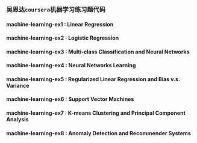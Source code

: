 ### 吴恩达`coursera`机器学习练习题代码

#### machine-learning-ex1 : Linear Regression 

#### machine-learning-ex2 : Logistic Regression 

#### machine-learning-ex3 : Multi-class Classification and Neural Networks 

#### machine-learning-ex4 : Neural Networks Learning 

#### machine-learning-ex5 : Regularized Linear Regression and Bias v.s. Variance 

#### machine-learning-ex6 : Support Vector Machines 

#### machine-learning-ex7 : K-means Clustering and Principal Component Analysis 

#### machine-learning-ex8 : Anomaly Detection and Recommender Systems